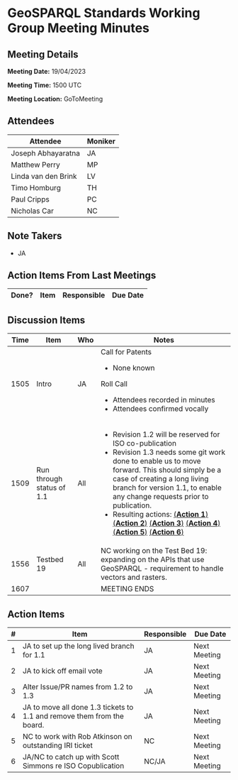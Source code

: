 # GeoSPARQL Standards Working Group Meeting Minutes
## Meeting Details
**Meeting Date:** 19/04/2023

**Meeting Time:** 1500 UTC

**Meeting Location:** GoToMeeting  

## Attendees
Attendee | Moniker |
---- | ---- |
Joseph Abhayaratna | JA |
Matthew Perry | MP |
Linda van den Brink | LV |
Timo Homburg | TH |
Paul Cripps | PC |
Nicholas Car | NC |


## Note Takers
- JA

## Action Items From Last Meetings
Done? | Item | Responsible | Due Date |
---- | ---- | ---- | --- |


## Discussion Items
Time | Item | Who | Notes |
---- | ---- | ---- | ---- |
1505 | Intro | JA | Call for Patents<ul><li>None known</li></ul>Roll Call<ul><li>Attendees recorded in minutes</li><li>Attendees confirmed vocally</li></ul> |
1509 | Run through status of 1.1 | All | <ul><li>Revision 1.2 will be reserved for ISO co-publication</li><li>Revision 1.3 needs some git work done to enable us to move forward. This should simply be a case of creating a long living branch for version 1.1, to enable any change requests prior to publication.</li><li>Resulting actions: [(**Action 1**)](#action_1) [(**Action 2**)](#action_2) [(**Action 3**)](#action_3) [(**Action 4**)](#action_4) [(**Action 5**)](#action_5) [(**Action 6**)](#action_6)</li></ul>|
1556 | Testbed 19 | All | NC working on the Test Bed 19: expanding on the APIs that use GeoSPARQL - requirement to handle vectors and rasters. |
1607 | | | MEETING ENDS |

## Action Items
\# | Item | Responsible | Due Date |
---- | ---- | ---- | ---- |
<span name="action_1">1</span> | JA to set up the long lived branch for 1.1 | JA | Next Meeting |
<span name="action_2">2</span> | JA to kick off email vote | JA | Next Meeting |
<span name="action_3">3</span> | Alter Issue/PR names from 1.2 to 1.3 | JA | Next Meeting |
<span name="action_4">4</span> | JA to move all done 1.3 tickets to 1.1 and remove them from the board. | JA | Next Meeting |
<span name="action_5">5</span> | NC to work with Rob Atkinson on outstanding IRI ticket | NC | Next Meeting |
<span name="action_6">6</span> | JA/NC to catch up with Scott Simmons re ISO Copublication | NC/JA | Next Meeting |
